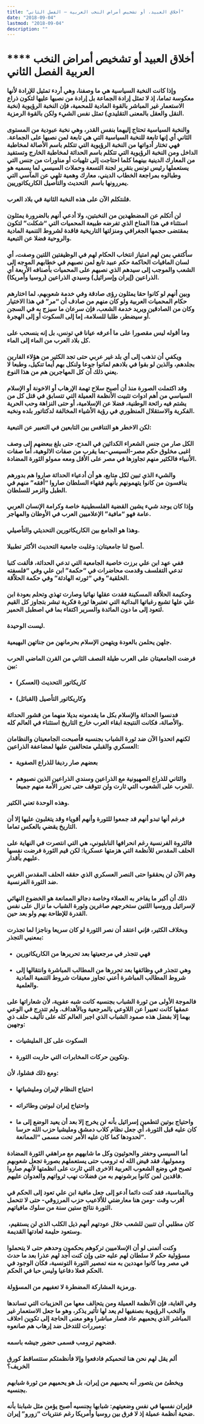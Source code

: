 ```yaml
---
title: "أخلاق العبيد، أو تشخيص أمراض النخب العربية – الفصل الثاني"
date: "2018-09-04"
lastmod: "2018-09-04"
description: ""
---
```

# **** **أخلاق العبيد أو تشخيص أمراض النخب العربية الفصل الثاني**

### وإذا كانت النخبة السياسية هي ما وصفنا، وهي أردء تمثيل للإرادة لأنها معكوسة تماما، إذ لا تمثل إرادة الجماعة بل إرادة من نصبها عليها لتكون ذراع الاستعمار غير المباشر بالقوة المادية للمحمية، فإن النخبة الرؤيوية (نخبة النقل والعقل بالمعنى التقليدي) تمثل نفس الشيء ولكن بالقوة الرمزية.

### والنخبة السياسية تحتاج إليهما بنفس القدر، وهي نخبة عبودية من المستوى الثاني أي إنها تابعة للنخبة السياسية التي هي تابعة لمن نصبها على الجماعة. فهي تختار أدواتها من النخبة الرؤيوية التي تتكلم باسم الأصالة لمخاطبة الداخل ومن النخبة الرؤيوية التي تتكلم باسم الحداثة لمخاطبة الخارج وتستفيد من المعارك الدينية بينهما كلما احتاجت إلى تلهيات أو مناورات من جنس التي يستعملها رئيس تونس بتقرير لجنة التسعة وحملات السيسي لما يسميه هو وطبالوه بمراجعة الخطاب الديني، معارك وهمية تلهي عن المآسي التي يمررونها باسم  التحديث والتأصيل الكاريكاتوريين.

### فلنتكلم الآن على هذه النخبة الثانية في بلاد العرب.

### لن أتكلم عن المضطهدين من النخبتين، ولا أدعي أنهم بالضرورة يمثلون استثناء في هذا المناخ الذي تفرضه طبيعة المحميات التي “شكلت” لتكون بمقتضى حجمها الجغرافي ومنزلتها التاريخية فاقدة لشروط التنمية المادية والروحية فضلا عن التبعية.

### سأكتفي بمن لهم امتياز انتخاب الحكام لهم في الوظيفتين اللتين وصفت، أي لسان المافيات الحاكمة حكم عبيد تابع لمن نصبهم في خطابهم الموجه إلى الشعب والموجب إلى سيدهم الذي نصبهم على المحميات بأصنافه الأربعة أي الذراعين (إيران وإسرائيل) وسيدي الذراعين (روسيا وأمريكا).

### وبين أنهم لو كانوا حقا يمثلون رؤى صادقة وفي خدمة شعوبهم، لما اختارهم حكام المحميات العربية ولو كان منهم من صادف أن “مر” في هذا الاختيار وكان من الصادقين ويريد خدمة الشعب، فإن سرعان ما سيزج به في السجن أو سيضطر، طلبا للسلامة، إما إلى السكوت أو إلى الهجرة.

### وما أقوله ليس مقصورا على ما أعرفه عيانا في تونس، بل إنه ينسحب على كل بلاد العرب من الماء إلى الماء.

### ويكفي أن تذهب إلى أي بلد غير عربي حتى تجد الكثير من هؤلاء الفارين بجلدهم، والذين لو بقوا في بلادهم لماتوا جوعا ولنكل بهم أيما تنكيل، وطبعا لا يعني ذلك أن كل المهاجرين هم من هذا النوع.

### وقد اكتملت الصورة منذ أن أصبح سلاح تهمة الإرهاب أو الاخونة أو الإسلام السياسي من أهم ادوات تثبيت الأنظمة العميلة التي تتسابق في قتل كل من يشتم فيه رائحة الوطنية، فضلا عن الإسلامية، أو حتى النزاهة وحب الحرية الفكرية والاستقلال المنظوري في رؤية الأشياء المخالفة لدكتاتور بلده ونخبه.

### لكن الاخطر هو التنافس بين التابعين في التعبير عن التبعية:

### الكل صار من جنس الشعراء الكدائين في المدح، حتى بلغ ببعضهم إلى وصف اغبى مخلوق حكم مصر-السيسي-بما يقرب من صفات الالوهية، أما صفات الأنبياء فالكثير منهم تجاوزها في مصر على الأقل ومعه ممولو الثورة المضادة.

### والشيء الذي تبين لكل متابع، هو أن أدعياء الحداثة صاروا هم بدورهم ينافسون من كانوا يتهمونهم بأنهم فقهاء السلطان صاروا “أفقه” منهم في الطبل والزمر للسلطان.

### وإذا كان يوجد شيء يشين القضية الفلسطينية خاصة وكرامة الإنسان العربي عامة فهو “مافية” الإعلاميين العرب في الأوطان والمهاجر.

### وهذا هو الجامع بين الكاريكاتورين التحديثي والتأصيلي.

### أصبح لنا جامعيتان: وغلبت جامعية التحديث الأكثر تطبيلا.

### ففي عهد ابن علي برزت خاصية الجامعية التي تدعي الحداثة، فألفت كتبا تدعي التفلسف وقدمت محاضرات في “حكمة” ابن علي وفي “فلسفته الخلقية” وفي “ثورته الهادئة” وفي حكمة الحلاّقة.

### وحكيمة الحلاّقة المسكينة فقدت عقلها نهائيا وصارت تهذي وتحلم بعودة ابن علي علها تشبع رغباتها البدائية التي تعتبرها ثورة فكرية تبشر بتجاوز كل القيم لتعود إلى ما دون المائدة والسرير اكتفاء بما في اصطبل الحمير.

### ليست الوحيدة.

### جلهن يحلمن بالعودة ويتهمن الإسلام بحرمانهن من جناتهن البهيمية.

### فرضت الجامعيتان على العرب طيلة النصف الثاني من القرن الماضي الحرب بين:

* ### كاريكاتور التحديث (العسكر)
* ### وكاريكاتور التأصيل (القبائل)

### فدنسوا الحداثة والإسلام بكل ما يقدمونه بديلا منهما من قشور الحداثة والأصالة، فكانت النتيجة ابقاء العرب خارج التاريخ استثناء في العالم كله.

### لكنهم اتحدوا الآن ضد ثورة الشباب بجنسيه فأصبحت الجامعيتان والنظامان العسكري والقبلي متحالفين عليها لمضاعفة الذراعين:

* ### بعضهم صار رديفا للذراع الصفوية
* ### والثاني للذراع الصهيونية مع الذراعين وسندي الذراعين الذين نصبوهم للحرب على الشعوب التي ثارت ولن تتوقف حتى تحرر الأمة منهم جميعا.

### وهذه الوحدة تعني الكثير.

### فرغم أنها تبدو أنهم قد جمعوا للثورة وأنهم أقوياء وقد يتغلبون عليها إلا أن التاريخ يقضي بالعكس تماما.

### فالثروة الفرنسية رغم انحرافها النابليوني، هي التي انتصرت في النهاية على الحلف المقدس للأنظمة التي هزمتها عسكريا: لكن قيم الثورة فرضت نفسها عليهم بأقدار.

### وهم الآن لن يحققوا حتى النصر العسكري الذي حققه الحلف المقدس الغربي ضد الثورة الفرنسية.

### ذلك أن أكبر ما يفاخر به العملاء وخاصة دجالو الممانعة هو الخضوع النهائي لإسرائيل وروسيا اللتين ستخرجهم صاغرين وثورة الشباب ما تزال على نفس القدرة للإطاحة بهم ولو بعد حين.

### وبخلاف الكثير، فإني اعتقد أن نصر الثورة لو كان سريعا وناجزا لما تجذرت بمعنيي التجذر:

* ### فهي تتجذر في مرجعيتها بعد تحريرها من الكاريكاتورين
* ### وهي تتجذر في وظائفها بعد تحررها من المطالب المباشرة وانتقالها إلى شروط المطالب المباشرة أعني تجاوز معيقات شروط التنمية المادية والعلمية.

### فالموجة الأولى من ثورة الشباب بجنسيه كانت شبه عفوية، لأن شعاراتها على عمقها كانت تعبيرا عن اللاوعي بالمرجعية وبالأهداف. ولم تتدرج في الوعي بهما إلا بفضل هذه صمود الشباب الذي اجبر العالم كله على تأليف حلف ذي وجهين:

* ### السكوت على كل المليشيات
* ### وتكوين حركات المخابرات التي حاربت الثورة.

### ومع ذلك فشلوا، لأن:

* ### احتياج النظام لإيران ومليشياتها
* ### واحتياج إيران لبوتين وطائراته
* ### واحتياج بوتين لتطمين إسرائيل بأنه لن يخرج إلا بعد أن يعيد الوضع إلى ما كان عليه قبل الثورة، أي جعل نظام كلاب دمشق ومليشيا حزب الله حرسا لحدودها كما كان عليه الأمر تحت مسمى “الممانعة”.

### أما السيسي وحفتر والحوثيون وكل ما شابههم مع مراهقي الثورة المضادة ومموليها، فقد قيض الله له ترومب حتى يستعملهم بصورة تجعل شعوبهم تصبح في وضع الشعوب العربية الاخرى التي ثارت على انظمتها لأنهم صاروا فاقدين لمن كانوا يرشونهم به من فضلات نهب ثرواتهم والعدوان عليهم.

### وبالمناسبة، فقد كنت دائما أدعو إلى جعل مافية ابن علي تعود إلى الحكم في أقرب وقت -ومن هنا معارضتي للألاعيب حزب المرزوقي- حتى لا تتحمل الثورة نتائج ستين سنة من سلوك مافياتهم.

### كان مطلبي أن تتبين للشعب خلال عودتهم أنهم ذيل الكلب الذي لن يستقيم،  وستعود حليمة لعادتها القديمة.

### وكنت أتمنى لو أن الإسلاميين تركوهم يحكمون وحدهم حتى لا يتحملوا مسؤولية حكم لا سلطان لهم عليه حتى وإن كنت أجد لهم عذرا بعد ما حدث في مصر وما كانوا مهددين به منه تمصير الثورة التونسية، فكان الوجود في الحكم فعلا دفاعيا وليس حبا في الحكم.

### ورمزية المشاركة المضطرة لا تعفيهم من المسؤولة.

### وفي الغاية، فإن الأنظمة العميلة ومن يتحالف معها من الحزيبات التي تساندها والنخب الرؤيوية بصنفيها لم يعد لها تأثير يذكر، وهو ما جعل الاستعمار غير المباشر الذي يحميهم عاد فصار مباشرا وهو معنى الحاجة إلى تكوين احلاف ومبررات للتدخل ضد إرهاب هم صانعوه:

### فضحهم ترومب فسمى حضور جيشه باسمه.

### ألم يقل لهم نحن هنا لنحميكم فادفعوا وإلا فأنظمتكم ستتساقط كورق الخريف؟

### ويخطئ من يتصور أنه يحميهم من إيران، بل هو يحميهم من ثورة شبابهم بجنسيه.

### فإيران نفسها في نفس وضعيتهم: شبابها بجنسيه أصبح يؤمن مثل شبابنا بأنه ضحية أنظمة عميلة إذ لا فرق بين روسيا وأمريكا رغم عنتريات “زورو” إيران.

###